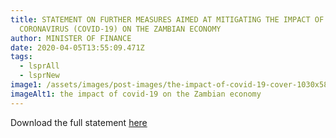 ```yaml
---
title: STATEMENT ON FURTHER MEASURES AIMED AT MITIGATING THE IMPACT OF THE
  CORONAVIRUS (COVID-19) ON THE ZAMBIAN ECONOMY
author: MINISTER OF FINANCE
date: 2020-04-05T13:55:09.471Z
tags:
  - lsprAll
  - lsprNew
image1: /assets/images/post-images/the-impact-of-covid-19-cover-1030x584.jpg
imageAlt1: the impact of covid-19 on the Zambian economy
---
```

Download the full statement [here](\assets\documents\statements\MOF-Statement-April-2020.pdf)